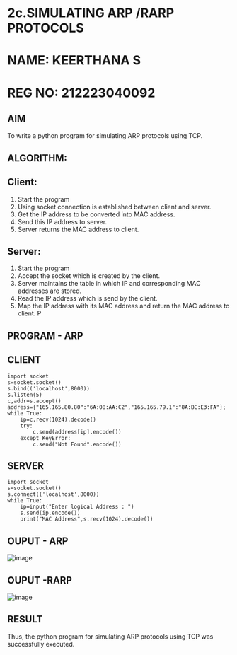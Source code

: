 # 2c.SIMULATING ARP /RARP PROTOCOLS
# NAME: KEERTHANA S
# REG NO: 212223040092
## AIM
To write a python program for simulating ARP protocols using TCP.
## ALGORITHM:
## Client:
1. Start the program
2. Using socket connection is established between client and server.
3. Get the IP address to be converted into MAC address.
4. Send this IP address to server.
5. Server returns the MAC address to client.
## Server:
1. Start the program
2. Accept the socket which is created by the client.
3. Server maintains the table in which IP and corresponding MAC addresses are
stored.
4. Read the IP address which is send by the client.
5. Map the IP address with its MAC address and return the MAC address to client.
P
## PROGRAM - ARP
## CLIENT
```
import socket
s=socket.socket()
s.bind(('localhost',8000))
s.listen(5)
c,addr=s.accept()
address={"165.165.80.80":"6A:08:AA:C2","165.165.79.1":"8A:BC:E3:FA"};
while True:
    ip=c.recv(1024).decode()
    try:
        c.send(address[ip].encode())
    except KeyError:
        c.send("Not Found".encode())

```
## SERVER
```
import socket
s=socket.socket()
s.connect(('localhost',8000))
while True:
    ip=input("Enter logical Address : ")
    s.send(ip.encode())
    print("MAC Address",s.recv(1024).decode())
```


## OUPUT - ARP
![image](https://github.com/user-attachments/assets/488206fa-2a35-4e7c-970b-81101d72efcd)


## OUPUT -RARP
![image](https://github.com/user-attachments/assets/c03c627e-35b9-4e8a-a303-f70599014152)

## RESULT
Thus, the python program for simulating ARP protocols using TCP was successfully 
executed.
